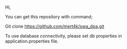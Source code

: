 Hi,

You can get this repository with command;

Git clone https://github.com/mert4k/swa_dpa.git


To use database connectivity, please set db properties in application.properties file. 